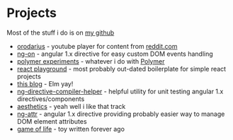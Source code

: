 # Projects

Most of the stuff i do is on [my github](https://github.com/argshook?tab=repositories)

* <a href="https://github.com/argshook/orodarius" target="_blank">orodarius</a> - youtube player for content from [reddit.com](https://reddit.com)
* <a href="https://github.com/argshook/ng-on" target="_blank">ng-on</a> - angular 1.x directive for easy custom DOM events handling
* <a href="https://github.com/argshook/polymer-experiments" target="_blank">polymer experiments</a> - whatever i do with [Polymer](https://www.polymer-project.org/)
* <a href="https://github.com/argshook/react-playground" target="_blank">react playground</a> - most probably out-dated boilerplate for simple react projects
* <a href="https://github.com/argshook/argshook.github.io" target="_blank">this blog</a> - Elm yay!
* <a href="https://github.com/argshook/ng-directive-compiler-helper" target="_blank">ng-directive-compiler-helper</a> - helpful utility for unit testing angular 1.x directives/components
* <a href="https://github.com/argshook/aesthetics" target="_blank">aesthetics</a> - yeah well i like that track
* <a href="https://github.com/argshook/ng-attr" target="_blank">ng-attr</a> - angular 1.x directive providing probably easier way to manage DOM element attributes
* <a href="https://arijus.net/gameOfLife/" target="_blank">game of life</a> - toy written forever ago


